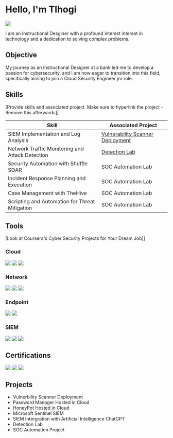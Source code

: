 # Hello, I'm Tlhogi
<a href="https://linkedin.com/in/tlhogithipe"><img src="https://img.shields.io/badge/-LinkedIn-0072b1?&style=for-the-badge&logo=linkedin&logoColor=white" /></a>

I am an Instructional Desginer with a profound interest interest in technology and a dedication to solving complex problems.

## Objective
My journey as an Instructional Designer at a bank led me to develop a passion for cybersecurity, and I am now eager to transition into this field, specifically aiming to join a Cloud Security Engineer jnr role.

## Skills
[Provide skills and associated project. Make sure to hyperlink the project - Remove this afterwards]]

| Skill                                         | Associated Project         |
|-----------------------------------------------|----------------------------|
| SIEM Implementation and Log Analysis          | <a href="https://github.com/tlhogi-thipe/Vulnerability-Scanner-Deployment">Vulnerability Scanner Deployment</a>|
| Network Traffic Monitoring and Attack Detection | <a href="https://google.com">Detection Lab</a>|
| Security Automation with Shuffle SOAR         | SOC Automation Lab|
| Incident Response Planning and Execution      | SOC Automation Lab|
| Case Management with TheHive                  | SOC Automation Lab|
| Scripting and Automation for Threat Mitigation | SOC Automation Lab|

## Tools
[Look at Coursera's Cyber Security Projects for Your Dream Job]]
### Cloud
<div>
    <img src="https://img.shields.io/badge/-AWS-232F3E?&style=for-the-badge&logo=amazon-aws&logoColor=white" />
    <img src="https://img.shields.io/badge/-Splunk-000000?&style=for-the-badge&logo=Splunk&logoColor=white" />
    <img src="https://img.shields.io/badge/-Elastic-005571?&style=for-the-badge&logo=Elastic&logoColor=white" />
</div>

### Network
<div>
    <img src="https://img.shields.io/badge/-Wireshark-1679A7?&style=for-the-badge&logo=Wireshark&logoColor=white" />
    <img src="https://img.shields.io/badge/-Suricata-EF3B2D?&style=for-the-badge&logo=Suricata&logoColor=white" />
    <img src="https://img.shields.io/badge/-Zeek-777BB4?&style=for-the-badge&logo=Zeek&logoColor=white" />
</div>

### Endpoint
<div>
    <img src="https://img.shields.io/badge/-Microsoft_Defender_for_Endpoint-00A4EF?&style=for-the-badge&logo=Microsoft&logoColor=white" />
    <img src="https://img.shields.io/badge/-Velociraptor-4B275F?&style=for-the-badge&logo=Velociraptor&logoColor=white" />
</div>

### SIEM
<div>
    <img src="https://img.shields.io/badge/-Microsoft_Sentinel-0078D4?&style=for-the-badge&logo=Microsoft&logoColor=white" />
    <img src="https://img.shields.io/badge/-Splunk-000000?&style=for-the-badge&logo=Splunk&logoColor=white" />
    <img src="https://img.shields.io/badge/-Elastic-005571?&style=for-the-badge&logo=Elastic&logoColor=white" />
</div>

## Certifications
<div>
<img src="https://img.shields.io/badge/-Security%2B-FF0000?&style=for-the-badge&logo=CompTIA&logoColor=white" />
<img src="https://img.shields.io/badge/-Google%20Cybersecurity%20Professional%20Certificate-4285F4?&style=for-the-badge&logo=google&logoColor=white" />
<img src="https://img.shields.io/badge/-EC--Council%20Information%20Security%20Analyst-B40101?&style=for-the-badge&logo=hackthebox&logoColor=white" />
</div>

## Projects
- Vulnerbility Scanner Deployment
- Password Manager Hosted in Cloud
- HoneyPot Hosted in Cloud
- Microsoft Sentinel SIEM
- SIEM Intergration with Artificial Intelligence ChatGPT
- Detection Lab
- SOC Automation Project
